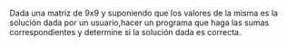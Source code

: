 Dada una matriz de 9x9 y suponiendo que los valores de la misma es la solución dada por un usuario,hacer un programa que haga las sumas correspondientes y determine si la solución dada es correcta.

